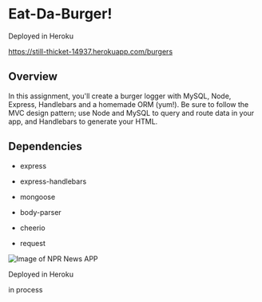 # Eat-Da-Burger! 
Deployed in Heroku

https://still-thicket-14937.herokuapp.com/burgers

## Overview


In this assignment, you'll create a burger logger with MySQL, Node, Express, Handlebars and a homemade ORM (yum!). Be sure to follow the MVC design pattern; use Node and MySQL to query and route data in your app, and Handlebars to generate your HTML.


## Dependencies

* express

* express-handlebars

* mongoose

* body-parser

* cheerio

* request

![Image of NPR News APP](https://github.com/Tapesh123/Eat-Da-Burger/blob/master/EatDaBurger.gif)


Deployed in Heroku

in process
